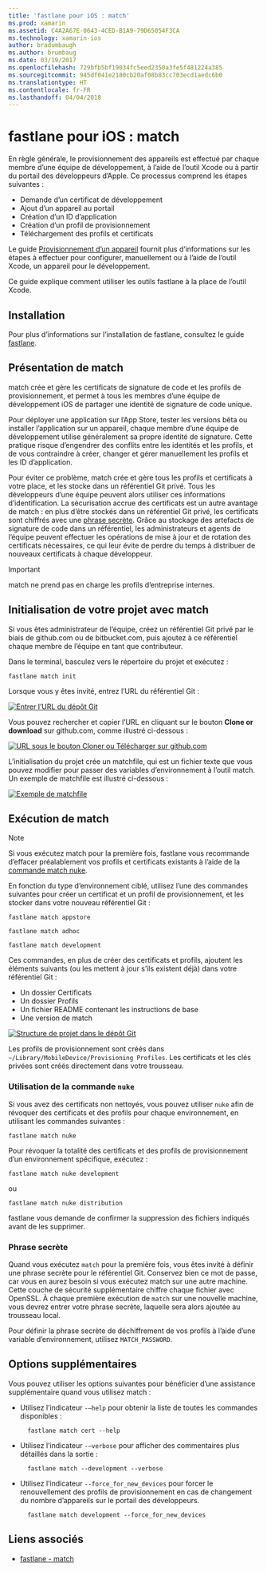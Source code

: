 ```yaml
---
title: 'fastlane pour iOS : match'
ms.prod: xamarin
ms.assetid: C4A2A67E-0643-4CED-B1A9-79D65054F3CA
ms.technology: xamarin-ios
author: bradumbaugh
ms.author: brumbaug
ms.date: 03/19/2017
ms.openlocfilehash: 729bfb5bf19034fc5eed2350a3fe5f481224a385
ms.sourcegitcommit: 945df041e2180cb20af08b83cc703ecd1aedc6b0
ms.translationtype: HT
ms.contentlocale: fr-FR
ms.lasthandoff: 04/04/2018
---
```

# <a name="fastlane-for-ios---match"></a>fastlane pour iOS : match

En règle générale, le provisionnement des appareils est effectué par chaque membre d’une équipe de développement, à l’aide de l’outil Xcode ou à partir du portail des développeurs d’Apple. Ce processus comprend les étapes suivantes :

- Demande d’un certificat de développement
- Ajout d’un appareil au portail
- Création d’un ID d’application
- Création d’un profil de provisionnement
- Téléchargement des profils et certificats

Le guide [Provisionnement d’un appareil](~/ios/get-started/installation/device-provisioning/index.md) fournit plus d’informations sur les étapes à effectuer pour configurer, manuellement ou à l’aide de l’outil Xcode, un appareil pour le développement.

Ce guide explique comment utiliser les outils fastlane à la place de l’outil Xcode.

## <a name="installation"></a>Installation

Pour plus d’informations sur l’installation de fastlane, consultez le guide [fastlane](~/ios/deploy-test/provisioning/fastlane/index.md#Installation).

<a name="whatismatch" />

## <a name="what-is-match"></a>Présentation de match

match crée et gère les certificats de signature de code et les profils de provisionnement, et permet à tous les membres d’une équipe de développement iOS de partager une identité de signature de code unique.

Pour déployer une application sur l’App Store, tester les versions bêta ou installer l’application sur un appareil, chaque membre d’une équipe de développement utilise généralement sa propre identité de signature. Cette pratique risque d’engendrer des conflits entre les identités et les profils, et de vous contraindre à créer, changer et gérer manuellement les profils et les ID d’application.

Pour éviter ce problème, match crée et gère tous les profils et certificats à votre place, et les stocke dans un référentiel Git privé. Tous les développeurs d’une équipe peuvent alors utiliser ces informations d’identification. La sécurisation accrue des certificats est un autre avantage de match : en plus d’être stockés dans un référentiel Git privé, les certificats sont chiffrés avec une [phrase secrète](#passphrase). Grâce au stockage des artefacts de signature de code dans un référentiel, les administrateurs et agents de l’équipe peuvent effectuer les opérations de mise à jour et de rotation des certificats nécessaires, ce qui leur évite de perdre du temps à distribuer de nouveaux certificats à chaque développeur.

> [!IMPORTANT]
> match ne prend pas en charge les profils d’entreprise internes.

<a name="initializing" />

## <a name="initializing-your-project-with-match"></a>Initialisation de votre projet avec match

Si vous êtes administrateur de l’équipe, créez un référentiel Git privé par le biais de github.com ou de bitbucket.com, puis ajoutez à ce référentiel chaque membre de l’équipe en tant que contributeur.

Dans le terminal, basculez vers le répertoire du projet et exécutez :

    fastlane match init

Lorsque vous y êtes invité, entrez l’URL du référentiel Git :

 [![](match-images/fastlane-image7.png "Entrer l’URL du dépôt Git")](match-images/fastlane-image7.png#lightbox)

Vous pouvez rechercher et copier l’URL en cliquant sur le bouton **Clone or download** sur github.com, comme illustré ci-dessous :

[![](match-images/fastlane-image6.png "URL sous le bouton Cloner ou Télécharger sur github.com")](match-images/fastlane-image6.png#lightbox)

L’initialisation du projet crée un matchfile, qui est un fichier texte que vous pouvez modifier pour passer des variables d’environnement à l’outil match. Un exemple de matchfile est illustré ci-dessous :

[![](match-images/fastlane-image8.png "Exemple de matchfile")](match-images/fastlane-image8.png#lightbox)

<a name="running" />

## <a name="running-match"></a>Exécution de match

> [!NOTE]
> Si vous exécutez match pour la première fois, fastlane vous recommande d’effacer préalablement vos profils et certificats existants à l’aide de la [commande match nuke](#using).

En fonction du type d’environnement ciblé, utilisez l’une des commandes suivantes pour créer un certificat et un profil de provisionnement, et les stocker dans votre nouveau référentiel Git :

    fastlane match appstore

    fastlane match adhoc

    fastlane match development

Ces commandes, en plus de créer des certificats et profils, ajoutent les éléments suivants (ou les mettent à jour s’ils existent déjà) dans votre référentiel Git :

- Un dossier Certificats
- Un dossier Profils
- Un fichier README contenant les instructions de base
- Une version de match

[![](match-images/fastlane-image9.png "Structure de projet dans le dépôt Git")](match-images/fastlane-image9.png#lightbox)

Les profils de provisionnement sont créés dans `~/Library/MobileDevice/Provisioning Profiles`. Les certificats et les clés privées sont créés directement dans votre trousseau.

<a name="using" />

### <a name="using-the-nuke-command"></a>Utilisation de la commande `nuke`

Si vous avez des certificats non nettoyés, vous pouvez utiliser `nuke` afin de révoquer des certificats et des profils pour chaque environnement, en utilisant les commandes suivantes :

    fastlane match nuke

Pour révoquer la totalité des certificats et des profils de provisionnement d’un environnement spécifique, exécutez :

    fastlane match nuke development

 ou

    fastlane match nuke distribution

fastlane vous demande de confirmer la suppression des fichiers indiqués avant de les supprimer.

<a name="passphrase" />

### <a name="passphrase"></a>Phrase secrète

Quand vous exécutez `match` pour la première fois, vous êtes invité à définir une phrase secrète pour le référentiel Git. Conservez bien ce mot de passe, car vous en aurez besoin si vous exécutez match sur une autre machine. Cette couche de sécurité supplémentaire chiffre chaque fichier avec OpenSSL. À chaque première exécution de `match` sur une nouvelle machine, vous devrez entrer votre phrase secrète, laquelle sera alors ajoutée au trousseau local.

Pour définir la phrase secrète de déchiffrement de vos profils à l’aide d’une variable d’environnement, utilisez `MATCH_PASSWORD`.

<a name="options" />

## <a name="additional-options"></a>Options supplémentaires

Vous pouvez utiliser les options suivantes pour bénéficier d’une assistance supplémentaire quand vous utilisez match :

- Utilisez l’indicateur `-–help` pour obtenir la liste de toutes les commandes disponibles :

        fastlane match cert --help

- Utilisez l’indicateur `-–verbose` pour afficher des commentaires plus détaillés dans la sortie :

        fastlane match --development --verbose

- Utilisez l’indicateur `--force_for_new_devices` pour forcer le renouvellement des profils de provisionnement en cas de changement du nombre d’appareils sur le portail des développeurs.

        fastlane match development --force_for_new_devices

## <a name="related-links"></a>Liens associés

- [fastlane - match](https://github.com/fastlane/fastlane/blob/master/match/README.md)
